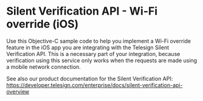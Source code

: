 # Silent Verification API - Wi-Fi override (iOS)

Use this Objective-C sample code to help you implement a Wi-Fi override feature in the iOS app you are integrating with the Telesign Silent Verification API. This is a necessary part of your integration, because verification using this service only works when the requests are made using a mobile network connection. 

See also our product documentation for the Silent Verification API:
https://developer.telesign.com/enterprise/docs/silent-verification-api-overview
